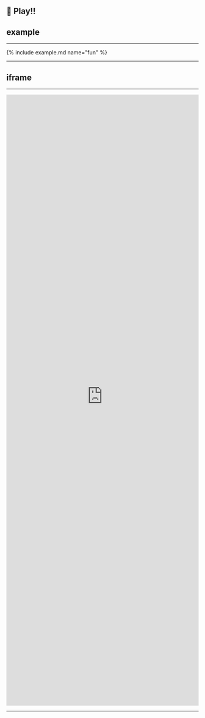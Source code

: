 🏀 Play!!
---

## example

---

{% include example.md name="fun" %}

---
## iframe
----
<p><iframe src="https://lightcodepedia1.streamlit.app/?module=fun&embed=true&embed_options=hide_toolbar" width="100%" height="1600" loading="lazy" allowfullscreen="allowfullscreen" style="border:none;"></iframe></p>

---
